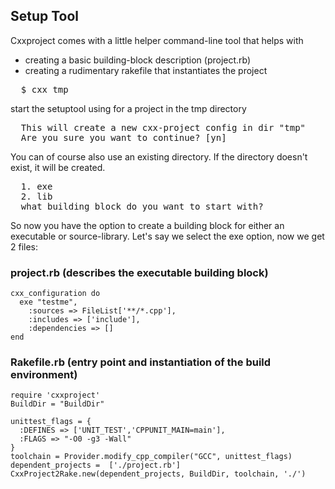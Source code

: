 
## Setup Tool

Cxxproject comes with a little helper command-line tool that helps with
- creating a basic building-block description (project.rb)
- creating a rudimentary rakefile that instantiates the project

<pre class="terminal">
  $ cxx tmp
</pre>

start the setuptool using for a project in the tmp directory

<pre class="terminal">
  This will create a new cxx-project config in dir "tmp" 
  Are you sure you want to continue? [yn] 
</pre>

You can of course also use an existing directory. If the directory doesn't exist, it will be created.

<pre class="terminal">
  1. exe
  2. lib
  what building block do you want to start with?
</pre>

So now you have the option to create a building block for either an executable or source-library.
Let's say we select the exe option, now we get 2 files:

### project.rb (describes the executable building block)

    cxx_configuration do
      exe "testme",
        :sources => FileList['**/*.cpp'],
        :includes => ['include'],
        :dependencies => []
    end

### Rakefile.rb (entry point and instantiation of the build environment)

    require 'cxxproject'
    BuildDir = "BuildDir"

    unittest_flags = {
      :DEFINES => ['UNIT_TEST','CPPUNIT_MAIN=main'],
      :FLAGS => "-O0 -g3 -Wall"
    }
    toolchain = Provider.modify_cpp_compiler("GCC", unittest_flags)
    dependent_projects =  ['./project.rb']
    CxxProject2Rake.new(dependent_projects, BuildDir, toolchain, './')

  
